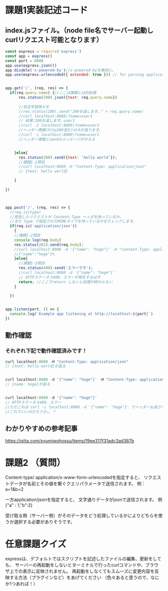 

# 課題1実装記述コード 
## index.jsファイル。（node file名でサーバー起動しcurlリクエスト可能となります）
```javascript
const express = require('express')
const app = express()
const port = 8080
app.use(express.json())
app.disable('x-powered-by')//x-powered-byを無効に。
app.use(express.urlencoded({ extended: true })) // for parsing application/x-www-form-urlencoded


app.get('/', (req, res) => {
  if(req.query.name) {//ここは課題とは別処理
      res.status(200).json({text: req.query.name})
      
      //自主学習用メモ
      //res.status(200).send("200を返します。" + req.query.name)
      //curl localhost:8080\?name=user1　
      // 結果:200を返します。user1
      //curl -I localhost:8080\?name=user1　
      //ヘッダー情報(http200含む)のみが返ります。
      //curl -i localhost:8080\?name=user1
      //ヘッダー情報とsendのメッセージがかえる


    }else{
      res.status(200).send({text: 'hello world'});
      //課題1-1問目
      //curl localhost:8080 -H "Content-Type: application/json"
      // {text: hello world}

    }
    
})



app.post('/', (req, res) => {
  //req.is(type)
  //受信したリクエストが Content-Type ヘッダを持っているか、
  //また type で指定されたMIMEタイプを持っているかをチェックします。
  if(req.is('application/json'))
    {
    //課題1-2問目 
    console.log(req.body)
    res.status(201).send(req.body);
    //curl localhost:8080 -d '{"name": "hoge"}' -H "Content-Type: application/json"
    //{"name":"hoge"}%  
    }else{
      //課題1-3問目
      res.status(400).send('エラーです');
      //curl localhost:8080 -d '{"name": "hoge"}'
      // HTTPステータス400、エラーが発生するはず
      return; //ここでreturn しないと処理が終わらない
    }
    
  })


app.listen(port, () => {
  console.log(`Example app listening at http://localhost:${port}`)
})

```

## 動作確認
### それぞれ下記で動作確認済みです！

``` javascript
curl localhost:8080 -H "Content-Type: application/json"
// {text: hello world}が返る


curl localhost:8080 -d '{"name": "hoge"}' -H "Content-Type: application/json"
// {name: hoge}が返る


curl localhost:8080 -d '{"name": "hoge"}'
// HTTPステータス400、エラー
//ただこれは curl -i localhost:8080 -d '{"name": "hoge"}' でヘッダーも返さないとダメでした。
//これでいいのだろうか。。？

```


## わかりやすめの参考記事
https://qiita.com/syumiwohossu/items/f9ee317f31adc3ad387b


# 課題2 （質問）
Content-type/ application/x-www-form-urlencodedを指定すると、
リクエストデータが名前とその値を繋ぐクエリパラメータで送信されます。
例：a=1&b=2

一方application/jsonを指定すると、
文字通りデータがjsonで送信されます。
例{"a" : 1,"b":2}

受け取る側（サーバー側）がそのデータをどう処理しているかによりどちらを使うか選択する必要がありそうです。

# 任意課題クイズ
expressは、デフォルトではスクリプトを記述したファイルの編集、更新をしても、
サーバーの再起動をしないとターミナルで行ったcurlコマンドや、ブラウザ上での表示に反映されません。
再起動をしなくてもスムーズに変更内容を反映する方法（プラグインなど）をあげてください
（色々あると思うので、なにか1つあれば！）



